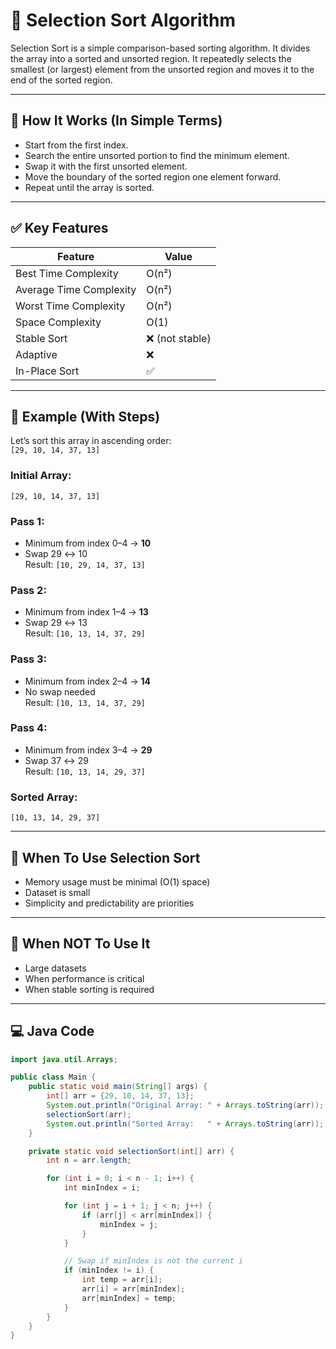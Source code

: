 # 🔽 Selection Sort Algorithm

Selection Sort is a simple comparison-based sorting algorithm. It divides the array into a sorted and unsorted region. It repeatedly selects the smallest (or largest) element from the unsorted region and moves it to the end of the sorted region.

---

## 📌 How It Works (In Simple Terms)

- Start from the first index.
- Search the entire unsorted portion to find the minimum element.
- Swap it with the first unsorted element.
- Move the boundary of the sorted region one element forward.
- Repeat until the array is sorted.

---

## ✅ Key Features

| Feature                  | Value            |
|--------------------------|------------------|
| Best Time Complexity     | O(n²)            |
| Average Time Complexity  | O(n²)            |
| Worst Time Complexity    | O(n²)            |
| Space Complexity         | O(1)             |
| Stable Sort              | ❌ (not stable)   |
| Adaptive                 | ❌               |
| In-Place Sort            | ✅               |

---

## 🧪 Example (With Steps)

Let’s sort this array in ascending order:  
`[29, 10, 14, 37, 13]`

### Initial Array:
`[29, 10, 14, 37, 13]`

### Pass 1:
- Minimum from index 0–4 → **10**
- Swap 29 ↔ 10  
  Result: `[10, 29, 14, 37, 13]`

### Pass 2:
- Minimum from index 1–4 → **13**
- Swap 29 ↔ 13  
  Result: `[10, 13, 14, 37, 29]`

### Pass 3:
- Minimum from index 2–4 → **14**
- No swap needed  
  Result: `[10, 13, 14, 37, 29]`

### Pass 4:
- Minimum from index 3–4 → **29**
- Swap 37 ↔ 29  
  Result: `[10, 13, 14, 29, 37]`

### Sorted Array:
`[10, 13, 14, 29, 37]`

---

## 🧠 When To Use Selection Sort

- Memory usage must be minimal (O(1) space)
- Dataset is small
- Simplicity and predictability are priorities

---

## 🚫 When NOT To Use It

- Large datasets
- When performance is critical
- When stable sorting is required

---

## 💻 Java Code

```java
import java.util.Arrays;

public class Main {
    public static void main(String[] args) {
        int[] arr = {29, 10, 14, 37, 13};
        System.out.println("Original Array: " + Arrays.toString(arr));
        selectionSort(arr);
        System.out.println("Sorted Array:   " + Arrays.toString(arr));
    }

    private static void selectionSort(int[] arr) {
        int n = arr.length;

        for (int i = 0; i < n - 1; i++) {
            int minIndex = i;

            for (int j = i + 1; j < n; j++) {
                if (arr[j] < arr[minIndex]) {
                    minIndex = j;
                }
            }

            // Swap if minIndex is not the current i
            if (minIndex != i) {
                int temp = arr[i];
                arr[i] = arr[minIndex];
                arr[minIndex] = temp;
            }
        }
    }
}
